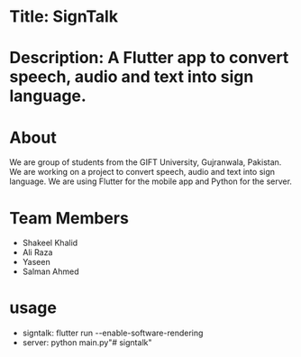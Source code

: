 # Title: SignTalk
# Description: A Flutter app to convert speech, audio and text into sign language.

# About
We are group of students from the GIFT University, Gujranwala, Pakistan.
We are working on a project to convert speech, audio and text into sign language.
We are using Flutter for the mobile app and Python for the server.

# Team Members
- Shakeel Khalid
- Ali Raza
- Yaseen
- Salman Ahmed

# usage
- signtalk: flutter run --enable-software-rendering
- server: python main.py"# signtalk"